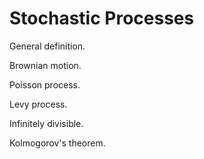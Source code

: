 # Stochastic Processes

General definition.

Brownian motion.

Poisson process.

Levy process.

Infinitely divisible.

Kolmogorov's theorem.
